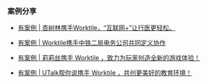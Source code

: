 ### 案例分享
* [有案例 | 杏树林携手Worktile，“互联网+”让行医更轻松。](https://mp.weixin.qq.com/s/EixoHzKvF5whU2DnTJLnJg)

* [有案例 | Worktile携手中铁二局电务公司共同定义协作](https://mp.weixin.qq.com/s/lunUnIbSNAIDHZwj38j-Og)

* [有案例 | 莉莉丝携手 Worktile ，致力为玩家创造全新的游戏体验！](https://mp.weixin.qq.com/s/stjxqcNt2CpmHrVN4iBL2A)

* [有案例 | UTalk帮你说携手 Worktile ，共创更美好的教育环境！](https://mp.weixin.qq.com/s/8BwkmgyDs7oF36DoWcaYFA)